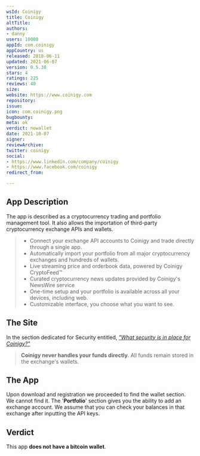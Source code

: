 ```yaml
---
wsId: Coinigy
title: Coinigy
altTitle: 
authors:
- danny
users: 10000
appId: com.coinigy
appCountry: us
released: 2018-06-11
updated: 2021-06-07
version: 0.5.30
stars: 4
ratings: 225
reviews: 40
size: 
website: https://www.coinigy.com
repository: 
issue: 
icon: com.coinigy.png
bugbounty: 
meta: ok
verdict: nowallet
date: 2021-10-07
signer: 
reviewArchive: 
twitter: coinigy
social:
- https://www.linkedin.com/company/coinigy
- https://www.facebook.com/coinigy
redirect_from: 

---
```


## App Description

The app is described as a cryptocurrency trading and portfolio management tool. It also allows the importation of third-party cryptocurrency exchange APIs and wallets.

> - Connect your exchange API accounts to Coinigy and trade directly through a single app.
> - Automatically import your portfolio from all major cryptocurrency exchanges and hundreds of wallets.
> - Live streaming price and orderbook data, powered by Coinigy CryptoFeed™
> - Curated cryptocurrency news updates provided by Coinigy's NewsWire service
> - One-time setup and your portfolio is available across all your devices, including web.
> - Customizable interface, you choose what you want to see.

## The Site

In the section dedicated for Security entitled, [_"What security is in place for Coinigy?"_](https://support.coinigy.com/hc/en-us/articles/360001135114-What-security-is-in-place-with-Coinigy-)

> **Coinigy never handles your funds directly**.  All funds remain stored in the exchange's wallets.

## The App

Upon download and registration we proceeded to find the wallet section. We cannot find it. The '**Portfolio**' section gives you the ability to add an exchange account. We assume that you can check your balances in that exchange after inputting the API keys.

## Verdict

This app **does not have a bitcoin wallet**.

